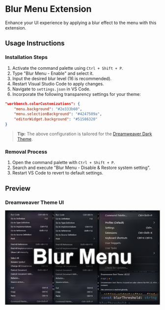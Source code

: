 # Blur Menu Extension

Enhance your UI experience by applying a blur effect to the menu with this extension.

## Usage Instructions

### Installation Steps
1. Activate the command palette using `Ctrl + Shift + P`.
2. Type "Blur Menu - Enable" and select it.
3. Input the desired blur level (16 is recommended).
4. Restart Visual Studio Code to apply changes.
5. Navigate to `settings.json` in VS Code.
6. Incorporate the following transparency settings for your theme:

```json
"workbench.colorCustomizations": {
    "menu.background": "#2e333b60",
    "menu.selectionBackground": "#4247509a",
    "editorWidget.background": "#51586320"
}
```

> **Tip:** The above configuration is tailored for the [Dreamweaver Dark Theme](https://marketplace.visualstudio.com/items?itemName=Gaga-Dev.dreamweaver-dark-theme).

### Removal Process
1. Open the command palette with `Ctrl + Shift + P`.
2. Search and execute "Blur Menu - Disable & Restore system setting".
3. Restart VS Code to revert to default settings.

## Preview

### Dreamweaver Theme UI
![UI Preview](images/image.png "User Interface with Blur Effect")